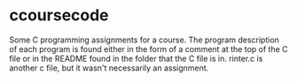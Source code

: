 # ccoursecode
Some C programming assignments for a course. The program description of each program is found either in the form of a comment at the top of the C file or in the README found in the folder that the C file is in. rinter.c is another c file, but it wasn't necessarily an assignment.